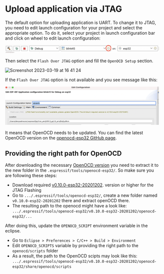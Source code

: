 # Upload application via JTAG

The default option for uploading application is UART. To change it to JTAG, you need to edit launch configuration for your project and select the appropriate option.
To do it, select your project in launch configuration bar and click on wheel to edit launch configuration:

![](images/JtagFlash_1.png)

Then select the `Flash Over JTAG` option and fill the `OpenOCD Setup` section.

<img width="986" alt="Screenshot 2023-03-19 at 16 41 24" src="https://user-images.githubusercontent.com/24419842/226183857-f9d8569b-05b0-4b52-b0b2-293aac493020.png">


If the `Flash Over JTAG` option is not available and you see message like this: 

![](images/JtagFlash_3.png)

It means that OpenOCD needs to be updated. You can find the latest OpenOCD version on the <a href="https://github.com/espressif/openocd-esp32/releases"> openocd-esp32 GitHub page</a>.

## Providing the right path for OpenOCD

After downloading the necessary <a href="https://github.com/espressif/openocd-esp32/releases"> OpenOCD version</a> you need to extract it to the new folder in the `.espressif/tools/openocd-esp32/`. So make sure you are following these steps:

* Download required <a href="https://github.com/espressif/openocd-esp32/releases/tag/v0.10.0-esp32-20201202"> v0.10.0-esp32-20201202</a>. version or higher for the JTAG Flashing
* Go to `.../.espressif/tools/openocd-esp32/`, create a new folder named `v0.10.0-esp32-20201202` there and extract openOCD there.
* The resulting path to the openocd might have a look like: `.../.espressif/tools/openocd-esp32/v0.10.0-esp32-20201202/openocd-esp32/...`

After doing this, update the `OPENOCD_SCRIPT` environment variable in the eclipse.

* Go to `Eclipse > Preferences > C/C++ > Build > Environment`
* Edit `OPENOCD_SCRIPTS` variable by providing the right path to the `openocd/scripts` folder
* As a result, the path to the OpenOCD scipts may look like this: `.../.espressif/tools/openocd-esp32/v0.10.0-esp32-20201202/openocd-esp32/share/openocd/scripts`
